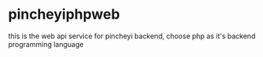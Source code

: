 pincheyiphpweb
==============

this is the web api service for pincheyi backend, choose php as it's backend programming language 